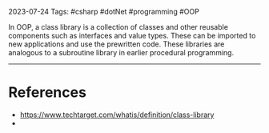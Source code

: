 2023-07-24
Tags: #csharp #dotNet #programming #OOP

In OOP, a class library is a collection of classes and other reusable components such as interfaces and value types. These can be imported to new applications and use the prewritten code. These libraries are analogous to a subroutine library in earlier procedural programming.



---
# References

- https://www.techtarget.com/whatis/definition/class-library
-